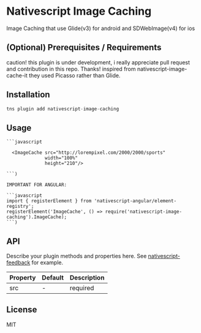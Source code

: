 # Nativescript Image Caching

Image Caching that use Glide(v3) for android and SDWebImage(v4) for ios


## (Optional) Prerequisites / Requirements

caution!
this plugin is under development, i really appreciate pull request and contribution in this repo. Thanks!
inspired from nativescript-image-cache-it
they used Picasso rather than Glide.

## Installation

```javascript
tns plugin add nativescript-image-caching
```

## Usage 


	```javascript

      <ImageCache src="http://lorempixel.com/2000/2000/sports"
                  width="100%"
                  height="210"/>

    ```)

    IMPORTANT FOR ANGULAR:

	```javascript
    import { registerElement } from 'nativescript-angular/element-registry';
    registerElement('ImageCache', () => require('nativescript-image-caching').ImageCache);
    ```)

## API

Describe your plugin methods and properties here. See [nativescript-feedback](https://github.com/EddyVerbruggen/nativescript-feedback) for example.
    
| Property | Default | Description |
| --- | --- | --- |
| src | - | required |
    
## License

MIT
